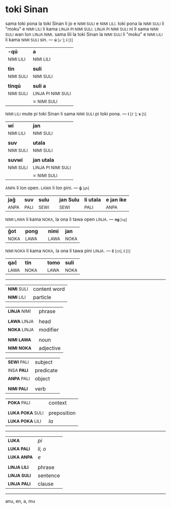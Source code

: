 # toki Sinan

sama toki pona la toki Sinan li jo e <small>NIMI SULI</small> e <small>NIMI LILI</small>.
toki pona la <small>NIMI SULI</small> li "moku" e <small>NIMI LILI</small> li kama <small>LINJA PI NIMI SULI</small>.
<small>LINJA PI NIMI SULI</small> ni li sama <small>NIMI SULI</small> wan lon <small>LINJA NIMI</small>.
sama lili la toki Sinan la <small>NIMI SULI</small> li "moku" e <small>NIMI LILI</small> li kama <small>NIMI SULI</small> sin. — <small>**ú** [`u'`]; **i** [`I`]</small>

| | |
|-|-|
| **-qú**                  | **a**                             |
| <small>NIMI LILI</small> | <small>NIMI LILI</small>          |
| | |
| **tin**                  | **suli**                          |
| <small>NIMI SULI</small> | <small>NIMI SULI</small>          |
| | |
| **tinqú**                | **suli a**                        |
| <small>NIMI SULI</small> | <small>LINJA PI NIMI SULI</small> |
|                          | = <small>NIMI SULI</small>        |

<small>NIMI LILI</small> mute pi toki Sinan li sama <small>NIMI SULI</small> pi toki pona. — <small>**í** [`I'`]; **s** [`S`]</small>

| | |
|-|-|
| **wí**                   | **jan**                           |
| <small>NIMI LILI</small> | <small>NIMI SULI</small>          |
| | |
| **suv**                  | **utala**                         |
| <small>NIMI SULI</small> | <small>NIMI SULI</small>          |
| | |
| **suvwí**                | **jan utala**                     |
| <small>NIMI SULI</small> | <small>LINJA PI NIMI SULI</small> |
|                          | = <small>NIMI SULI</small> |

<small>ANPA</small> li lon open. <small>LAWA</small> li lon pini. — <small>**ǧ** [`gh`]</small>

| | | | | | | |
|-|-|-|-|-|-|-|
| **jaǧ** | **suv** | **sulu** | | **jan Sulu** | **li utala** | **e jan ike** |
| <small>ANPA</small> | <small>PALI</small> | <small>SEWI</small> | | <small>SEWI</small> | <small>PALI</small> | <small>ANPA</small> |

<small>NIMI LAWA</small> li kama <small>NOKA</small>, la ona li tawa open <small>LINJA</small>. — <small>**ng** [`ng`]</small>

| | | | | |
|-|-|-|-|-|
| **ǧot** | **pong** | | **nimi** | **jan** |
| <small>NOKA</small> | <small>LAWA</small> | | <small>LAWA</small> | <small>NOKA</small> |

<small>NIMI NOKA</small> li kama <small>NOKA</small>, la ona li tawa pini <small>LINJA</small>. — <small>**č** [`ch`], **i** [`I`]</small>

| | | | | |
|-|-|-|-|-|
| **qač** | **tin** | | **tomo** | **suli** |
| <small>LAWA</small> | <small>NOKA</small> | | <small>LAWA</small> | <small>NOKA</small> |

---

| | |
|-|-|
| <small>**NIMI** SULI</small> | content word |
| <small>**NIMI** LILI</small> | particle     |

| | |
|-|-|
| <small>**LINJA** NIMI</small> | phrase   | <!-- TODO phrase? -->
| | |
| <small>**LAWA** LINJA</small> | head     |
| <small>**NOKA** LINJA</small> | modifier |
| | |
| <small>**NIMI** **LAWA**</small> | noun      |
| <small>**NIMI** **NOKA**</small> | adjective |

| | |
|-|-|
| <small>**SEWI** PALI</small> | subject   |
| <small>INSA **PALI**</small> | predicate |
| <small>**ANPA** PALI</small> | object    |
| | |
| <small>**NIMI** **PALI**</small> | verb |

| | |
|-|-|
| <small>**POKA** PALI</small> | context   |
| | |
| <small>**LUKA** **POKA** SULI</small> | preposition |
| <small>**LUKA** **POKA** LILI</small> | *la*        |

---

| | |
|-|-|
| <small>**LUKA**</small>          | *pi*    |
| <small>**LUKA** **PALI**</small> | *li, o* |
| <small>**LUKA** **ANPA**</small> | *e*     |
| | |
| <small>**LINJA** **LILI**</small> | phrase   |
| <small>**LINJA** **SULI**</small> | sentence |
| <small>**LINJA** **PALI**</small> | clause   |

---

anu, en, a, mu
